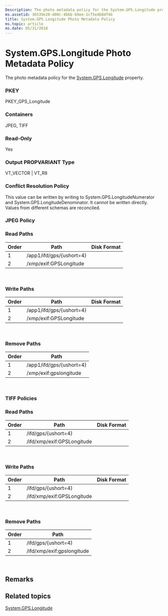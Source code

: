 ```yaml
---
Description: The photo metadata policy for the System.GPS.Longitude property.
ms.assetid: 36539e20-d00c-4bbb-b9ee-1cf5e4b8df4b
title: System.GPS.Longitude Photo Metadata Policy
ms.topic: article
ms.date: 05/31/2018
---
```


# System.GPS.Longitude Photo Metadata Policy

The photo metadata policy for the [System.GPS.Longitude](https://msdn.microsoft.com/library/bb760566(VS.85).aspx) property.

### PKEY

PKEY\_GPS\_Longitude

### Containers

JPEG, TIFF

### Read-Only

Yes

### Output PROPVARIANT Type

VT\_VECTOR \| VT\_R8

### Conflict Resolution Policy

This value can be written by writing to System.GPS.LongitudeNumerator and System.GPS.LongitudeDenominator. It cannot be written directly. Values from different schemas are reconciled.

### JPEG Policy

### Read Paths



| Order | Path                     | Disk Format |
|-------|--------------------------|-------------|
| 1     | /app1/ifd/gps/{ushort=4} |             |
| 2     | /xmp/exif:GPSLongitude   |             |



 

### Write Paths



| Order | Path                     | Disk Format |
|-------|--------------------------|-------------|
| 1     | /app1/ifd/gps/{ushort=4} |             |
| 2     | /xmp/exif:GPSLongitude   |             |



 

### Remove Paths



| Order | Path                     |
|-------|--------------------------|
| 1     | /app1/ifd/gps/{ushort=4} |
| 2     | /xmp/exif:gpslongitude   |



 

### TIFF Policies

### Read Paths



| Order | Path                       | Disk Format |
|-------|----------------------------|-------------|
| 1     | /ifd/gps/{ushort=4}        |             |
| 2     | /ifd/xmp/exif:GPSLongitude |             |



 

### Write Paths



| Order | Path                       | Disk Format |
|-------|----------------------------|-------------|
| 1     | /ifd/gps/{ushort=4}        |             |
| 2     | /ifd/xmp/exif:GPSLongitude |             |



 

### Remove Paths



| Order | Path                       |
|-------|----------------------------|
| 1     | /ifd/gps/{ushort=4}        |
| 2     | /ifd/xmp/exif:gpslongitude |



 

## Remarks

## Related topics

<dl> <dt>

[System.GPS.Longitude](https://msdn.microsoft.com/library/bb760566(VS.85).aspx)
</dt> </dl>

 

 



